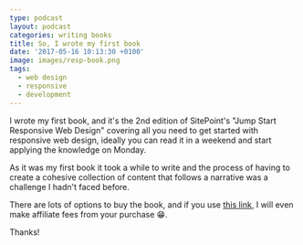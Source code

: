 ```yaml
---
type: podcast
layout: podcast
categories: writing books
title: So, I wrote my first book
date: '2017-05-16 10:13:30 +0100'
image: images/resp-book.png
tags:
  - web design
  - responsive
  - development
---
```


I wrote my first book, and it's the 2nd edition of SitePoint's "Jump Start Responsive Web Design" covering all you need to get started with responsive web design, ideally you can read it in a weekend and start applying the knowledge on Monday.

As it was my first book it took a while to write and the process of having to create a cohesive collection of content that follows a narrative was a challenge I hadn't faced before.

There are lots of options to buy the book, and if you use [this link](https://www.sitepoint.com/premium/books/jump-start-responsive-web-design-2nd-edition?aref=cward), I will even make affiliate fees from your purchase 😁.

Thanks!
